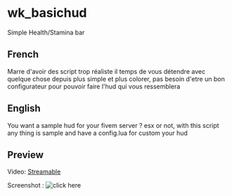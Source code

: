 # wk_basichud
Simple Health/Stamina bar

## French

Marre d'avoir des script trop réaliste il temps de vous détendre avec quelque chose
depuis plus simple et plus colorer, pas besoin d'etre un bon configurateur pour pouvoir faire l'hud qui vous ressemblera

## English

You want a sample hud for your fivem server ? esx or not, with this script any thing is sample
and have a config.lua for custom your hud

## Preview

Video: [Streamable](https://streamable.com/hn32uz)

Screenshot : ![click here](http://image.noelshack.com/fichiers/2022/19/7/1652636223-hud.jpg)
